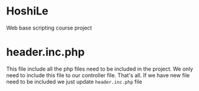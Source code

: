 # HoshiLe
Web base scripting course project

# header.inc.php
This file include all the php files need to be included in the project.
We only need to include this file to our controller file. That's all.
If we have new file need to be included we just update `header.inc.php` file
